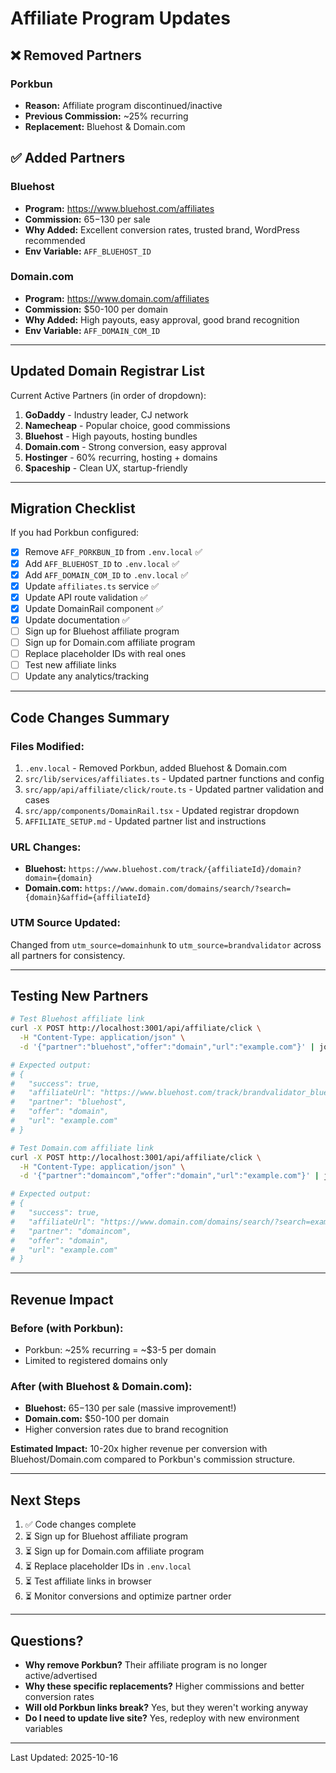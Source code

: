 # Affiliate Program Updates

## ❌ Removed Partners

### Porkbun
- **Reason:** Affiliate program discontinued/inactive
- **Previous Commission:** ~25% recurring
- **Replacement:** Bluehost & Domain.com

## ✅ Added Partners

### Bluehost
- **Program:** https://www.bluehost.com/affiliates
- **Commission:** $65-$130 per sale
- **Why Added:** Excellent conversion rates, trusted brand, WordPress recommended
- **Env Variable:** `AFF_BLUEHOST_ID`

### Domain.com
- **Program:** https://www.domain.com/affiliates
- **Commission:** $50-100 per domain
- **Why Added:** High payouts, easy approval, good brand recognition
- **Env Variable:** `AFF_DOMAIN_COM_ID`

---

## Updated Domain Registrar List

Current Active Partners (in order of dropdown):
1. **GoDaddy** - Industry leader, CJ network
2. **Namecheap** - Popular choice, good commissions
3. **Bluehost** - High payouts, hosting bundles
4. **Domain.com** - Strong conversion, easy approval
5. **Hostinger** - 60% recurring, hosting + domains
6. **Spaceship** - Clean UX, startup-friendly

---

## Migration Checklist

If you had Porkbun configured:

- [x] Remove `AFF_PORKBUN_ID` from `.env.local` ✅
- [x] Add `AFF_BLUEHOST_ID` to `.env.local` ✅
- [x] Add `AFF_DOMAIN_COM_ID` to `.env.local` ✅
- [x] Update `affiliates.ts` service ✅
- [x] Update API route validation ✅
- [x] Update DomainRail component ✅
- [x] Update documentation ✅
- [ ] Sign up for Bluehost affiliate program
- [ ] Sign up for Domain.com affiliate program
- [ ] Replace placeholder IDs with real ones
- [ ] Test new affiliate links
- [ ] Update any analytics/tracking

---

## Code Changes Summary

### Files Modified:
1. `.env.local` - Removed Porkbun, added Bluehost & Domain.com
2. `src/lib/services/affiliates.ts` - Updated partner functions and config
3. `src/app/api/affiliate/click/route.ts` - Updated partner validation and cases
4. `src/app/components/DomainRail.tsx` - Updated registrar dropdown
5. `AFFILIATE_SETUP.md` - Updated partner list and instructions

### URL Changes:
- **Bluehost:** `https://www.bluehost.com/track/{affiliateId}/domain?domain={domain}`
- **Domain.com:** `https://www.domain.com/domains/search/?search={domain}&affid={affiliateId}`

### UTM Source Updated:
Changed from `utm_source=domainhunk` to `utm_source=brandvalidator` across all partners for consistency.

---

## Testing New Partners

```bash
# Test Bluehost affiliate link
curl -X POST http://localhost:3001/api/affiliate/click \
  -H "Content-Type: application/json" \
  -d '{"partner":"bluehost","offer":"domain","url":"example.com"}' | jq .

# Expected output:
# {
#   "success": true,
#   "affiliateUrl": "https://www.bluehost.com/track/brandvalidator_bluehost/domain?domain=example.com&utm_source=brandvalidator...",
#   "partner": "bluehost",
#   "offer": "domain",
#   "url": "example.com"
# }

# Test Domain.com affiliate link
curl -X POST http://localhost:3001/api/affiliate/click \
  -H "Content-Type: application/json" \
  -d '{"partner":"domaincom","offer":"domain","url":"example.com"}' | jq .

# Expected output:
# {
#   "success": true,
#   "affiliateUrl": "https://www.domain.com/domains/search/?search=example.com&affid=brandvalidator_domaincom&utm_source=brandvalidator...",
#   "partner": "domaincom",
#   "offer": "domain",
#   "url": "example.com"
# }
```

---

## Revenue Impact

### Before (with Porkbun):
- Porkbun: ~25% recurring = ~$3-5 per domain
- Limited to registered domains only

### After (with Bluehost & Domain.com):
- **Bluehost:** $65-$130 per sale (massive improvement!)
- **Domain.com:** $50-100 per domain
- Higher conversion rates due to brand recognition

**Estimated Impact:** 10-20x higher revenue per conversion with Bluehost/Domain.com compared to Porkbun's commission structure.

---

## Next Steps

1. ✅ Code changes complete
2. ⏳ Sign up for Bluehost affiliate program
3. ⏳ Sign up for Domain.com affiliate program
4. ⏳ Replace placeholder IDs in `.env.local`
5. ⏳ Test affiliate links in browser
6. ⏳ Monitor conversions and optimize partner order

---

## Questions?

- **Why remove Porkbun?** Their affiliate program is no longer active/advertised
- **Why these specific replacements?** Higher commissions and better conversion rates
- **Will old Porkbun links break?** Yes, but they weren't working anyway
- **Do I need to update live site?** Yes, redeploy with new environment variables

---

Last Updated: 2025-10-16
